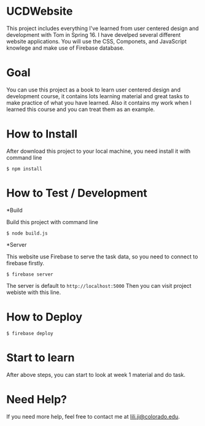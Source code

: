 # UCDWebsite

This project includes everything I've learned from user centered design and development with Tom in Spring 16. I have develped several different website applications. You will use the CSS, Componets, and JavaScript knowlege and make use of Firebase database.

# Goal

You can use this project as a book to learn user centered design and development course, it contains lots learning material and great tasks to make practice of what you have learned. Also it contains my work when I learned this course and you can treat them as an example.


# How to Install

After download this project to your local machine, you need install it with command line

    $ npm install

# How to Test / Development

*Build

Build this project with command line

    $ node build.js

*Server

This website use Firebase to serve the task data, so you need to connect to firebase firstly.

    $ firebase server

The server is default to `http://localhost:5000` Then you can visit project webiste with this line.

# How to Deploy

    $ firebase deploy

# Start to learn

After above steps, you can start to look at week 1 material and do task.

# Need Help?

If you need more help, feel free to contact me at lili.ji@colorado.edu.